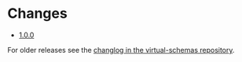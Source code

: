# Changes

* [1.0.0](changes_1.0.0.md)

For older releases see the [changlog in the virtual-schemas repository](https://github.com/exasol/virtual-schemas/blob/master/doc/changes/changelog.md). 